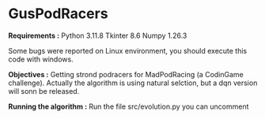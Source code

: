 # GusPodRacers

**Requirements :**
Python 3.11.8
Tkinter 8.6
Numpy 1.26.3

Some bugs were reported on Linux environment, you should execute this code with windows. 

**Objectives :**
Getting strond podracers for MadPodRacing (a CodinGame challenge).
Actually the algorithm is using natural selction, but a dqn version will sonn be released. 

**Running the algorithm :**
Run the file src/evolution.py
you can uncomment 
